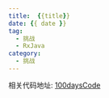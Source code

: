 ```yaml
---
title:  {{title}}
date: {{ date }}
tag: 
  - 挑战
  - RxJava
category: 
  - 挑战
---
```



















相关代码地址:
[100daysCode](https://github.com/dgjungleP/100days-code-round1)
